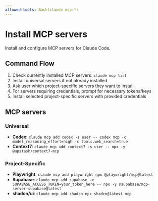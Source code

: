 ```yaml
---
allowed-tools: Bash(claude mcp:*)
---
```


# Install MCP servers

Install and configure MCP servers for Claude Code.

## Command Flow

1. Check currently installed MCP servers: `claude mcp list`
2. Install universal servers if not already installed
3. Ask user which project-specific servers they want to install
4. For servers requiring credentials, prompt for necessary tokens/keys
5. Install selected project-specific servers with provided credentials

## MCP servers

### Universal

-   **Codex**: `claude mcp add codex -s user -- codex mcp -c model_reasoning_effort=high -c tools.web_search=true`
-   **Context7**: `claude mcp add context7 -s user -- npx -y @upstash/context7-mcp`

### Project-Specific

-   **Playwright**: `claude mcp add playwright npx @playwright/mcp@latest`
-   **Supabase**: `claude mcp add supabase -e SUPABASE_ACCESS_TOKEN=your_token_here -- npx -y @supabase/mcp-server-supabase@latest`
-   **shadcn/ui**: `claude mcp add shadcn npx shadcn@latest mcp`
